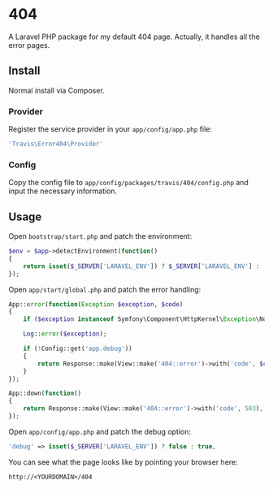 # 404

A Laravel PHP package for my default 404 page.  Actually, it handles all the error pages.

## Install

Normal install via Composer.

### Provider

Register the service provider in your ``app/config/app.php`` file:

```php
'Travis\Error404\Provider'
```

### Config

Copy the config file to ``app/config/packages/travis/404/config.php`` and input the necessary information.

## Usage

Open ``bootstrap/start.php`` and patch the environment:

```php
$env = $app->detectEnvironment(function()
{
    return isset($_SERVER['LARAVEL_ENV']) ? $_SERVER['LARAVEL_ENV'] : 'development';
});
```

Open ``app/start/global.php`` and patch the error handling:

```php
App::error(function(Exception $exception, $code)
{
    if ($exception instanceof Symfony\Component\HttpKernel\Exception\NotFoundHttpException) return;

    Log::error($exception);

    if (!Config::get('app.debug'))
    {
        return Response::make(View::make('404::error')->with('code', $code), $code);
    }
});
```

```php
App::down(function()
{
    return Response::make(View::make('404::error')->with('code', 503), 503);
});
```

Open ``app/config/app.php`` and patch the debug option:

```php
'debug' => isset($_SERVER['LARAVEL_ENV']) ? false : true,
```

You can see what the page looks like by pointing your browser here:

```
http://<YOURDOMAIN>/404
```